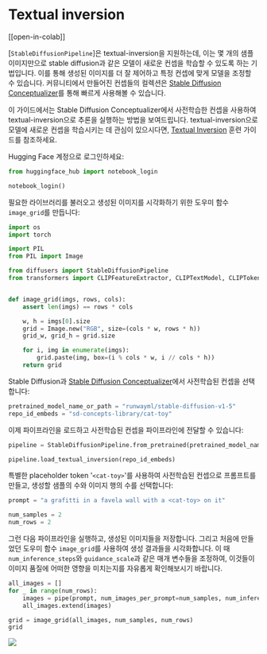 # Textual inversion

[[open-in-colab]]

[`StableDiffusionPipeline`]은  textual-inversion을 지원하는데, 이는 몇 개의 샘플 이미지만으로 stable diffusion과 같은 모델이 새로운 컨셉을 학습할 수 있도록 하는 기법입니다. 이를 통해 생성된 이미지를 더 잘 제어하고 특정 컨셉에 맞게 모델을 조정할 수 있습니다. 커뮤니티에서 만들어진 컨셉들의 컬렉션은 [Stable Diffusion Conceptualizer](https://huggingface.co/spaces/sd-concepts-library/stable-diffusion-conceptualizer)를 통해 빠르게 사용해볼 수 있습니다.

이 가이드에서는 Stable Diffusion Conceptualizer에서 사전학습한 컨셉을 사용하여 textual-inversion으로 추론을 실행하는 방법을 보여드립니다. textual-inversion으로 모델에 새로운 컨셉을 학습시키는 데 관심이 있으시다면,  [Textual Inversion](./training/text_inversion)  훈련 가이드를 참조하세요.

Hugging Face 계정으로 로그인하세요:

```py
from huggingface_hub import notebook_login

notebook_login()
```

필요한 라이브러리를 불러오고 생성된 이미지를 시각화하기 위한 도우미 함수 `image_grid`를 만듭니다:

```py
import os
import torch

import PIL
from PIL import Image

from diffusers import StableDiffusionPipeline
from transformers import CLIPFeatureExtractor, CLIPTextModel, CLIPTokenizer


def image_grid(imgs, rows, cols):
    assert len(imgs) == rows * cols

    w, h = imgs[0].size
    grid = Image.new("RGB", size=(cols * w, rows * h))
    grid_w, grid_h = grid.size

    for i, img in enumerate(imgs):
        grid.paste(img, box=(i % cols * w, i // cols * h))
    return grid
```

Stable Diffusion과 [Stable Diffusion Conceptualizer](https://huggingface.co/spaces/sd-concepts-library/stable-diffusion-conceptualizer)에서 사전학습된 컨셉을 선택합니다:

```py
pretrained_model_name_or_path = "runwayml/stable-diffusion-v1-5"
repo_id_embeds = "sd-concepts-library/cat-toy"
```

이제 파이프라인을 로드하고 사전학습된 컨셉을 파이프라인에 전달할 수 있습니다:

```py
pipeline = StableDiffusionPipeline.from_pretrained(pretrained_model_name_or_path, torch_dtype=torch.float16).to("cuda")

pipeline.load_textual_inversion(repo_id_embeds)
```

특별한 placeholder token '`<cat-toy>`'를 사용하여 사전학습된 컨셉으로 프롬프트를 만들고, 생성할 샘플의 수와 이미지 행의 수를 선택합니다:

```py
prompt = "a grafitti in a favela wall with a <cat-toy> on it"

num_samples = 2
num_rows = 2
```

그런 다음 파이프라인을 실행하고, 생성된 이미지들을 저장합니다. 그리고 처음에 만들었던 도우미 함수 `image_grid`를 사용하여 생성 결과들을 시각화합니다. 이 때 `num_inference_steps`와 `guidance_scale`과 같은 매개 변수들을 조정하여, 이것들이 이미지 품질에 어떠한 영향을 미치는지를 자유롭게 확인해보시기 바랍니다.

```py
all_images = []
for _ in range(num_rows):
    images = pipe(prompt, num_images_per_prompt=num_samples, num_inference_steps=50, guidance_scale=7.5).images
    all_images.extend(images)

grid = image_grid(all_images, num_samples, num_rows)
grid
```

<div class="flex justify-center">
    <img src="https://huggingface.co/datasets/huggingface/documentation-images/resolve/main/diffusers/textual_inversion_inference.png">
</div>
